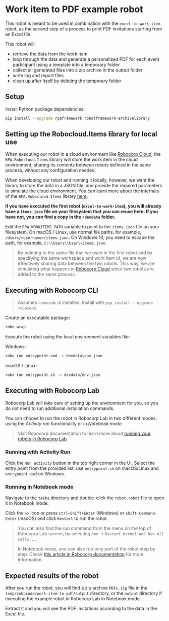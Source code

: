 # Work item to PDF example robot

This robot is meant to be used in combination with the `excel-to-work-item` robot, as the second step of a process to print PDF invitations starting from an Excel file.

This robot will:

- retrieve the data from the work item
- loop through the data and generate a personalized PDF for each event participant using a template into a temporary folder
- collect all generated files into a zip archive in the output folder
- write log and report files
- clean up after itself by deleting the temporary folder

## Setup

Install Python package dependencies:

```bash
pip install --upgrade rpaframework robotframework-archivelibrary
```

## Setting up the Robocloud.Items library for local use

When executing our robot in a cloud environment like [Robocorp Cloud](https://cloud.robocorp.com), the `RPA.Robocloud.Items` library will store the work item in the cloud environment, sharing its contents between robots defined in the same process, without any configuration needed.

When developing our robot and running it locally, however, we want the library to store the data in a JSON file, and provide the required parameters to simulate the cloud environment. You can learn more about the internals of the `RPA.Robocloud.Items` library [here](https://hub.robocorp.com/resources/libraries/rpaframework-Robocloud-Items/).

**If you have executed the first robot (`excel-to-work-item`), you will already have a `items.json` file on your filesystem that you can reuse here. If you have not, you can find a copy in the `/devdata` folder.**

Edit the `RPA_WORKITEMS_PATH` variable to point to the `items.json` file on your filesystem. On macOS / Linux, use normal file paths,
for example, `/Users/<username>/items.json`. On Windows 10, you need to escape the path, for example, `C:\\Users\\User\\items.json`.

> By pointing to the same file that we used in the first robot and by specifying the same workspace and work item id, we are now effectively sharing data between the two robots. This way, we are simulating what happens in [Robocorp Cloud](https://cloud.robocorp.com) when two robots are added to the same process.

## Executing with Robocorp CLI

> Assumes `robocode` is installed. Install with `pip install --upgrade robocode`.

Create an executable package:

```bash
robo wrap
```

Execute the robot using the local environment variables file:

Windows:

```bash
robo run entrypoint.cmd -v devdata\env.json
```

macOS / Linux:

```bash
robo run entrypoint.sh -v devdata/env.json
```

## Executing with Robocorp Lab

Robocorp Lab will take care of setting up the environment for you, so you do not need to run additional installation commands.

You can choose to run the robot in Robocorp Lab in two different modes, using the _Activity run_ functionality or in _Notebook mode_.

> Visit Robocorp documentation to learn more about [running your robots in Robocorp Lab](https://hub.robocorp.com/knowledge-base/articles/running-robots-in-robocode-lab/).

### Running with Activity Run

Click the `Run activity` button in the top right corner in the UI.
Select the entry point from the provided list: use `entrypoint.sh` on macOS/Linux and `entrypoint.cmd` on Windows.

### Running in Notebook mode

Navigate to the `tasks` directory and double-click the `robot.robot` file to open it in Notebook mode.

Click the `>>` icon or press `Ctrl+Shift+Enter` (Windows) or `Shift-Command-Enter` (macOS) and click `Restart` to run the robot.

> You can also find the run command from the menu on the top of Robocorp Lab screen, by selecting `Run` -> `Restart Kernel and Run All Cells...`.

> In Notebook mode, you can also run only part of the robot step by step. Check [this article in Robocorp documentation](https://hub.robocorp.com/knowledge-base/articles/running-robots-in-robocode-lab/) for more information.

## Expected results of the robot

After you run the robot, you will find a zip archive `PDFs.zip` file in the `temp/robocode/work-item-to-pdf/output` directory, or the `output` directory if executing the example robot in Robocorp Lab in Notebook mode.

Extract it and you will see the PDF invitations according to the data in the Excel file.
